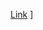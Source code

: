 
[Link](https://medium.com/time-series-using-python/lab-1-case-study-time-series-analysis-using-electricity-production-data-02259f0823f5)
]
